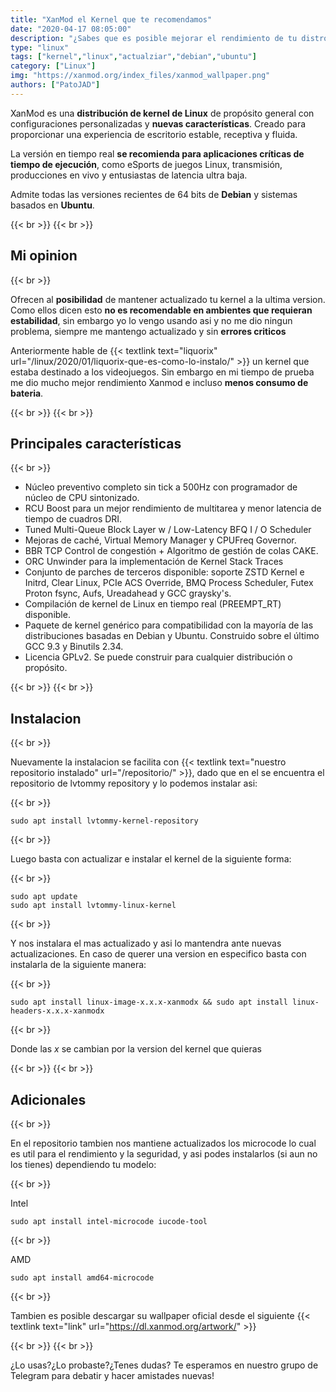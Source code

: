 ```yaml
---
title: "XanMod el Kernel que te recomendamos"
date: "2020-04-17 08:05:00"
description: "¿Sabes que es posible mejorar el rendimiento de tu distro con un kernel con buenas configuraciones e incluso más actualizado?"
type: "linux"
tags: ["kernel","linux","actualziar","debian","ubuntu"]
category: ["Linux"]
img: "https://xanmod.org/index_files/xanmod_wallpaper.png"
authors: ["PatoJAD"]
---
```


XanMod es una **distribución de kernel de Linux** de propósito general con configuraciones personalizadas y **nuevas características**. Creado para proporcionar una experiencia de escritorio estable, receptiva y fluida.

La versión en tiempo real **se recomienda para aplicaciones críticas de tiempo de ejecución**, como eSports de juegos Linux, transmisión, producciones en vivo y entusiastas de latencia ultra baja.

Admite todas las versiones recientes de 64 bits de **Debian** y sistemas basados ​​en **Ubuntu**.

{{< br >}}
{{< br >}}

## Mi opinion

{{< br >}}

Ofrecen al **posibilidad** de mantener actualizado tu kernel a la ultima version. Como ellos dicen esto **no es recomendable en ambientes que requieran estabilidad**, sin embargo yo lo vengo usando asi y no me dio ningun problema, siempre me mantengo actualizado y sin **errores criticos**

Anteriormente hable de {{< textlink text="liquorix" url="/linux/2020/01/liquorix-que-es-como-lo-instalo/" >}} un kernel que estaba destinado a los videojuegos. Sin embargo en mi tiempo de prueba me dio mucho mejor rendimiento Xanmod e incluso **menos consumo de bateria**.

{{< br >}}
{{< br >}}

## Principales características

{{< br >}}

* Núcleo preventivo completo sin tick a 500Hz con programador de núcleo de CPU sintonizado.
* RCU Boost para un mejor rendimiento de multitarea y menor latencia de tiempo de cuadros DRI.
* Tuned Multi-Queue Block Layer w / Low-Latency BFQ I / O Scheduler
* Mejoras de caché, Virtual Memory Manager y CPUFreq Governor.
* BBR TCP Control de congestión + Algoritmo de gestión de colas CAKE.
* ORC Unwinder para la implementación de Kernel Stack Traces
* Conjunto de parches de terceros disponible: soporte ZSTD Kernel e Initrd, Clear Linux, PCIe ACS Override, BMQ Process Scheduler, Futex Proton fsync, Aufs, Ureadahead y GCC graysky's.
* Compilación de kernel de Linux en tiempo real (PREEMPT_RT) disponible.
* Paquete de kernel genérico para compatibilidad con la mayoría de las distribuciones basadas en Debian y Ubuntu. Construido sobre el último GCC 9.3 y Binutils 2.34.
* Licencia GPLv2. Se puede construir para cualquier distribución o propósito.

{{< br >}}
{{< br >}}

## Instalacion

{{< br >}}

Nuevamente la instalacion se facilita con {{< textlink text="nuestro repositorio instalado" url="/repositorio/" >}}, dado que en el se encuentra el repositorio de lvtommy repository y lo podemos instalar asi:

{{< br >}}

    sudo apt install lvtommy-kernel-repository

{{< br >}}

Luego basta con actualizar e instalar el kernel de la siguiente forma:

{{< br >}}

    sudo apt update
    sudo apt install lvtommy-linux-kernel

{{< br >}}

Y nos instalara el mas actualizado y asi lo mantendra ante nuevas actualizaciones. En caso de querer una version en especifico basta con instalarla de la siguiente manera:

{{< br >}}

    sudo apt install linux-image-x.x.x-xanmodx && sudo apt install linux-headers-x.x.x-xanmodx

{{< br >}}

Donde las *x* se cambian por la version del kernel que quieras

{{< br >}}
{{< br >}}

## Adicionales

{{< br >}}

En el repositorio tambien nos mantiene actualizados los microcode lo cual es util para el rendimiento y la seguridad, y asi podes instalarlos (si aun no los tienes) dependiendo tu modelo:

{{< br >}}

Intel

    sudo apt install intel-microcode iucode-tool

{{< br >}}

AMD

    sudo apt install amd64-microcode

{{< br >}}

Tambien es posible descargar su wallpaper oficial desde el siguiente {{< textlink text="link" url="https://dl.xanmod.org/artwork/" >}}

{{< br >}}
{{< br >}}

¿Lo usas?¿Lo probaste?¿Tenes dudas? Te esperamos en nuestro grupo de Telegram para debatir y hacer amistades nuevas!
